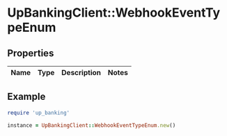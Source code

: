 # UpBankingClient::WebhookEventTypeEnum

## Properties

| Name | Type | Description | Notes |
| ---- | ---- | ----------- | ----- |

## Example

```ruby
require 'up_banking'

instance = UpBankingClient::WebhookEventTypeEnum.new()
```

